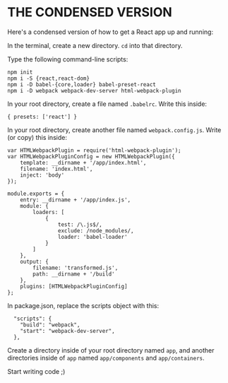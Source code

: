 # THE CONDENSED VERSION

Here's a condensed version of how to get a React app up and running:

In the terminal, create a new directory. `cd` into that directory.

Type the following command-line scripts:

```
npm init
npm i -S {react,react-dom}
npm i -D babel-{core,loader} babel-preset-react
npm i -D webpack webpack-dev-server html-webpack-plugin
```

In your root directory, create a file named `.babelrc`. Write this inside:

```
{ presets: ['react'] }
```

In your root directory, create another file named `webpack.config.js`. Write (or copy) this inside:

```
var HTMLWebpackPlugin = require('html-webpack-plugin');
var HTMLWebpackPluginConfig = new HTMLWebpackPlugin({
	template: __dirname + '/app/index.html',
	filename: 'index.html',
	inject: 'body'
});

module.exports = {
	entry: __dirname + '/app/index.js',
	module: {
		loaders: [
			{
				test: /\.js$/,
				exclude: /node_modules/,
				loader: 'babel-loader'
			}
		]
	},
	output: {
		filename: 'transformed.js',
		path: __dirname + '/build'
	},
	plugins: [HTMLWebpackPluginConfig]
};
```

In package.json, replace the scripts object with this:

```
  "scripts": {
    "build": "webpack",
    "start": "webpack-dev-server",
  },
```

Create a directory inside of your root directory named `app`, and another directories inside of `app` named `app/components` and `app/containers`.

Start writing code ;)